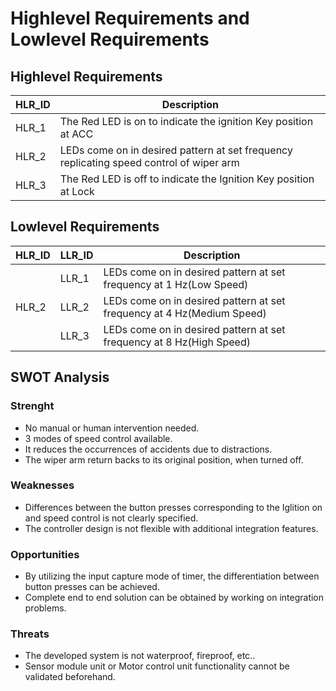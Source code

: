 # Highlevel Requirements and Lowlevel Requirements
## Highlevel Requirements

| HLR_ID  | Description |
| ------------- | ------------- |
| HLR_1  | The Red LED is on to indicate the ignition Key position at ACC  |
| HLR_2  | LEDs come on in desired pattern at set frequency replicating speed control of wiper arm  |
| HLR_3 | The Red LED is off to indicate the Ignition Key position at Lock |

## Lowlevel Requirements

| HLR_ID  | LLR_ID | Description |
| --- | ----- | ------------- |
|   | LLR_1 | LEDs come on in desired pattern at set frequency at 1 Hz(Low Speed)     |
| HLR_2  | LLR_2 | LEDs come on in desired pattern at set frequency at 4 Hz(Medium Speed)   |
| | LLR_3 | LEDs come on in desired pattern at set frequency at 8 Hz(High Speed) |

## SWOT Analysis

### Strenght

*  No manual or human intervention needed.
*  3 modes of speed control available.
*  It reduces the occurrences of accidents due to distractions.
*  The wiper arm return backs to its original position, when turned off.

### Weaknesses

*  Differences between the button presses corresponding to the Iglition on and speed control is not clearly specified.
*  The controller design is not flexible with additional integration features.

### Opportunities

*  By utilizing the input capture mode of timer, the differentiation between button presses can be achieved.
*  Complete end to end solution can be obtained by working on integration problems.

### Threats

*  The developed system is not waterproof, fireproof, etc..
*  Sensor module unit or Motor control unit functionality cannot be validated beforehand.
